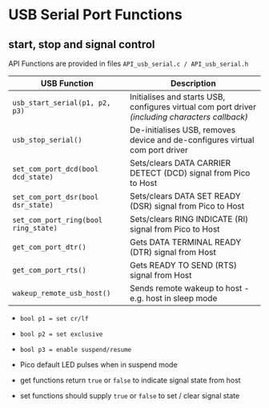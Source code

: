 # USB Serial Port Functions

## start, stop and signal control

API Functions are provided in files `API_usb_serial.c / API_usb_serial.h`

| USB Function                         | Description                                                                                                   |
| ------------------------------------ | --------------------------------------------------------------------------------------------------------------|
| `usb_start_serial(p1, p2, p3)`       | Initialises and starts USB, configures virtual com port driver _(including characters callback)_              |
| `usb_stop_serial()`                  | De-initialises USB, removes device and de-configures virtual com port driver                                  |
| `set_com_port_dcd(bool dcd_state) `  | Sets/clears DATA CARRIER DETECT (DCD) signal from Pico to Host                                                |
| `set_com_port_dsr(bool dsr_state)`   | Sets/clears DATA SET READY (DSR) signal from Pico to Host                                                     |
| `set_com_port_ring(bool ring_state)` | Sets/clears RING INDICATE (RI) signal from Pico to Host                                                       |
| `get_com_port_dtr() `                | Gets DATA TERMINAL READY (DTR) signal from Host                                                               |
| `get_com_port_rts()`                 | Gets READY TO SEND (RTS) signal from Host                                                                     |
| `wakeup_remote_usb_host()`           | Sends remote wakeup to host - e.g. host in sleep mode                                                         |

* `bool p1 = set cr/lf`

* `bool p2 = set exclusive`

* `bool p3 = enable suspend/resume`

* Pico default LED pulses when in suspend mode


* get functions return `true` or `false` to indicate signal state from host
* set functions should supply `true` or `false` to set / clear signal state
